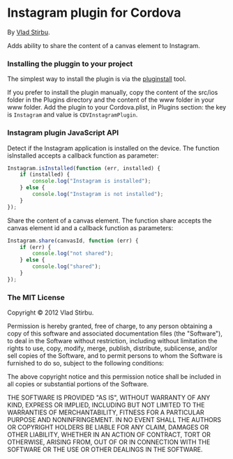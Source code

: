 # Instagram plugin for Cordova

By [Vlad Stirbu](https://github.com/vstirbu).

Adds ability to share the content of a canvas element to Instagram.

### Installing the pluggin to your project

The simplest way to install the plugin is via the [pluginstall](http://github.com/alunny/pluginstall) tool.

If you prefer to install the plugin manually, copy the content of the src/ios folder in the Plugins directory and the content of the www folder in your www folder. Add the plugin to your Cordova.plist, in Plugins section: the key is ```Instagram``` and value is ```CDVInstagramPlugin```.

### Instagram plugin JavaScript API

Detect if the Instagram application is installed on the device. The function isInstalled accepts a callback function as parameter:

```javascript
Instagram.isInstalled(function (err, installed) {
    if (installed) {
        console.log("Instagram is installed");
    } else {
        console.log("Instagram is not installed");
    }
});
```

Share the content of a canvas element. The function share accepts the canvas element id and a callback function as parameters:

```javascript
Instagram.share(canvasId, function (err) {
    if (err) {
        console.log("not shared");
    } else {
        console.log("shared");
    }
});
```

### The MIT License

Copyright © 2012 Vlad Stirbu.

Permission is hereby granted, free of charge, to any person obtaining a copy
of this software and associated documentation files (the "Software"), to deal
in the Software without restriction, including without limitation the rights
to use, copy, modify, merge, publish, distribute, sublicense, and/or sell
copies of the Software, and to permit persons to whom the Software is
furnished to do so, subject to the following conditions:

The above copyright notice and this permission notice shall be included in
all copies or substantial portions of the Software.

THE SOFTWARE IS PROVIDED "AS IS", WITHOUT WARRANTY OF ANY KIND, EXPRESS OR
IMPLIED, INCLUDING BUT NOT LIMITED TO THE WARRANTIES OF MERCHANTABILITY,
FITNESS FOR A PARTICULAR PURPOSE AND NONINFRINGEMENT. IN NO EVENT SHALL THE
AUTHORS OR COPYRIGHT HOLDERS BE LIABLE FOR ANY CLAIM, DAMAGES OR OTHER
LIABILITY, WHETHER IN AN ACTION OF CONTRACT, TORT OR OTHERWISE, ARISING FROM,
OUT OF OR IN CONNECTION WITH THE SOFTWARE OR THE USE OR OTHER DEALINGS IN
THE SOFTWARE.
